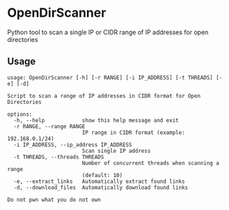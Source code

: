 # OpenDirScanner
Python tool to scan a single IP or CIDR range of IP addresses for open directories
                                 
## Usage
```
usage: OpenDirScanner [-h] [-r RANGE] [-i IP_ADDRESS] [-t THREADS] [-e] [-d]

Script to scan a range of IP addresses in CIDR format for Open Directories

options:
  -h, --help            show this help message and exit
  -r RANGE, --range RANGE
                        IP range in CIDR format (example: 192.168.0.1/24)
  -i IP_ADDRESS, --ip_address IP_ADDRESS
                        Scan single IP address
  -t THREADS, --threads THREADS
                        Number of concurrent threads when scanning a range
                        (default: 10)
  -e, --extract_links   Automatically extract found links
  -d, --download_files  Automatically download found links

Do not pwn what you do not own
```
